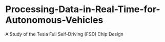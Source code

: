 # Processing-Data-in-Real-Time-for-Autonomous-Vehicles
A Study of the Tesla Full Self-Driving (FSD) Chip Design
